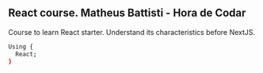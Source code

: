 ## React course. Matheus Battisti - Hora de Codar
Course to learn React starter. Understand its characteristics before NextJS.

```bash
Using {
  React;
}
```
